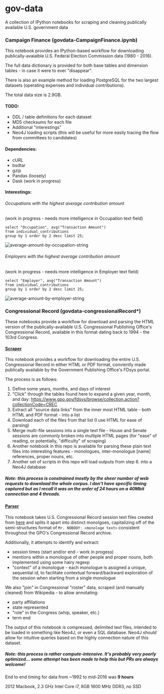 # gov-data
A collection of IPython notebooks for scraping and cleaning publically available U.S. government data

### Campaign Finance (govdata-CampaignFinance.ipynb)

This notebook provides an IPython-based workflow for downloading publically-avaialble U.S. Federal Election Commission data (1980 - 2016).

The full data dictionary is provided for both base tables and dimension tables - in case it were to ever "disappear".

There is also an example method for loading PostgreSQL for the two largest datasets (operating expenses and individual contributions).

The total data size is 2.9GB.

#### TODO: 
- DDL / table definitions for each dataset
- MD5 checksums for each file
- Additional "interestings"
- Neo4J loading scripts (this will be useful for more easily tracing the flow from committees to candidates)

#### Dependencies:
- cURL
- bsdtar
- gzip
- Pandas (loosely)
- Dask (work in progress)

#### Interestings:
###### Occupations with the highest average contribution amount
(work in progress - needs more intelligence in Occupation text field)
```
select "Occupation", avg("Transaction Amount") 
from individual_contributions 
group by 1 order by 2 desc limit 25;
```
![average-amount-by-occupation-string](https://github.com/kdunn926/gov-data/raw/master/images/highest-average-contributions-by-occupation-naive.png)

###### Employers with the highest average contribution amount
(work in progress - needs more intelligence in Employer text field)
```
select "Employer", avg("Transaction Amount") 
from individual_contributions 
group by 1 order by 2 desc limit 25;
```
![average-amount-by-employer-string](https://github.com/kdunn926/gov-data/raw/master/images/highest-average-contributions-by-employer-naive.png)

### Congressional Record (govdata-congressionalRecord*)

These notebooks provide a workflow for download and parsing the HTML version of the publically-available U.S. Congressional Publishing Office's Congressional Record, available in this format dating back to 1994 - the 103rd Congress. 


#### [Scraper](https://github.com/kdunn926/gov-data/blob/master/govdata-congressionalRecordScraper.ipynb)
This notebook provides a workflow for downloading the entire U.S. Congressional Record in either HTML or PDF format, conviently made publically available by the Government Publishing Office's FDsys portal.

The process is as follows:
1. Define some years, months, and days of interest
2. "Click" through the tables found here to expand a given year, month, and day: https://www.gpo.gov/fdsys/browse/collection.action?collectionCode=CREC
3. Extract all "source data links" from the inner most HTML table - both HTML and PDF format - into a list
4. Download each of the files from that list (I use HTML for ease of parsing)
5. Merge multi-file sessions into a single text file -  House and Senate sessions are commonly broken into multiple HTML pages (for "ease" of reading, or potentially, "difficulty" of scraping)
6. Another notebook in this repo is available for parsing these plain text files into interesting features - monologues, inter-monologue [name] references, proper nouns, etc.
7. Another set of scripts in this repo will load outputs from step 6. into a Neo4J database 

##### Note: this process is constrained mostly by the sheer number of web requests to download the whole corpus. I don't have specific timing captured but as I recall it was on the order of 24 hours on a 40Mbit connection and 4 threads.

#### [Parser](https://github.com/kdunn926/gov-data/blob/master/govdata-congressionalRecordParser.ipynb)
This notebook takes U.S. Congressional Record session text files created from [here](https://github.com/kdunn926/gov-data/blob/master/govdata-congressionalRecordScraper.ipynb) and splits it apart into distinct monolgoes, capitalizing off of the semi-structures format of `Mr. NOBODY: <monologe text>` consistent throughout the GPO's Congressional Record archive.

Additionally, it attempts to identify and extract:
- session times (start and/or end - work in progess)
- mentions within a monologue of other people and proper nouns, both implemented using some hairy regexp
- "context" of a monologue - each monologue is assigned a unique, sequential id, to facilitate contextual forward/backward exploration of the session when starting from a single monologue

We also "join" in Congressional "roster" data, scraped (and manually cleaned) from Wikipedia - to allow annotating: 
- party affiliations
- state represented
- "role" in the Congress (whip, speaker, etc.)
- term end

The output of this notebook is compressed, delimited text files, intended to be loaded in something like Neo4J, or even a SQL database. Neo4J _should_ allow for intuitive queries based on the highly connection nature of this dataset.

##### Note: this process is rather compute-intensive. It's probably very poorly optimized... some attempt has been made to help this but PRs are always welcome!

End to end timing for data from ~1992 to mid-2016 was **9 hours**

2012 Macbook, 2.3 GHz Intel Core i7, 8GB 1600 MHz DDR3, no SSD
